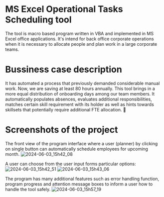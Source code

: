 # MS Excel Operational Tasks Scheduling tool
The tool is macro based program written in VBA and implemented in MS Excel office applications. It's intend for back office corporate operations when it is necessary to allocate people and plan work in a large corporate teams.

# Bussiness case description
It has automated a process that previously demanded considerable manual work. Now, we are saving at least 80 hours annually. This tool brings in a more equal distribution of onboarding days among our team members. It automatically populates absences, evaluates additional responsibilities, matches certain skill requirement with its holder as well as hints towards skillsets that potentially require additional FTE allocation. 🚀

# Screenshots of the project
The front view of the program interface where a user (planner) by clicking on single button can automatically schedule employees for upcoming month.
![2024-06-03_15h42_08](https://github.com/JonasLauri/MS-Excel-Operational-Tasks-Scheduling-tool/assets/31222361/ad51bb72-f51a-4eea-8248-ea20c046fcab)





A user can choose from the user input forms particular options:
![2024-06-03_15h42_51](https://github.com/JonasLauri/MS-Excel-Operational-Tasks-Scheduling-tool/assets/31222361/30463f2b-1acc-49b6-936a-028127b320e0)
![2024-06-03_15h43_06](https://github.com/JonasLauri/MS-Excel-Operational-Tasks-Scheduling-tool/assets/31222361/7191f78f-af3f-4079-8e02-4524fcc411fe)





The program has many additional features such as error handling function, program progress and attention message boxes to inform a user how to handle the tool safely.
![2024-06-03_15h57_19](https://github.com/JonasLauri/MS-Excel-Operational-Tasks-Scheduling-tool/assets/31222361/0f54d854-61bd-4904-8e78-63b9bdfcf9ec)
